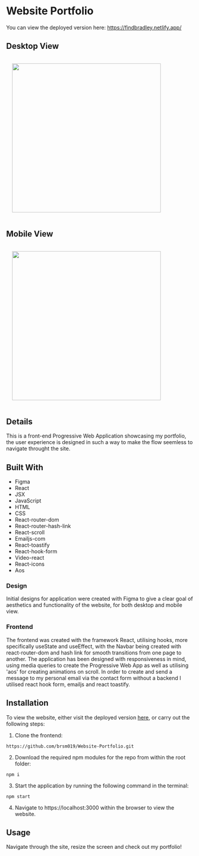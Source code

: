 # Website Portfolio

You can view the deployed version here: https://findbradley.netlify.app/

## Desktop View
<img src="https://user-images.githubusercontent.com/70659641/107997061-d231d680-6fd9-11eb-8715-ce94c191b7e8.png" width="400" height="auto" style="padding:16px">

## Mobile View
<img src="https://user-images.githubusercontent.com/70659641/108056456-2f18a580-7049-11eb-9ddf-436bd32267db.png" width="400" height="auto" style="padding: 16px">
  
  

## Details

This is a front-end Progressive Web Application showcasing my portfolio, the user experience is designed in such a way to make the flow seemless to navigate throught the site.

## Built With
- Figma
- React
- JSX
- JavaScript
- HTML
- CSS
- React-router-dom
- React-router-hash-link
- React-scroll
- Emailjs-com
- React-toastify
- React-hook-form
- Video-react
- React-icons
- Aos


### Design
Initial designs for application were created with Figma to give a clear goal of aesthetics and functionality of the website, for both desktop and mobile view.
### Frontend
The frontend was created with the framework React, utilising hooks, more specifically useState and useEffect, with the Navbar being created with react-router-dom and hash link for smooth transitions from one page to another. The application has been designed with responsiveness in mind, using media queries to create the Progressive Web App as well as utilising 'aos' for creating animations on scroll. In order to create and send a message to my personal email via the contact form without a backend I utilised react hook form, emailjs and react toastify.

## Installation

To view the website, either visit the deployed version [here](https://findbradley.netlify.app/), or carry out the following steps:

1. Clone the frontend:
```
https://github.com/brsm019/Website-Portfolio.git
```
2. Download the required npm modules for the repo from within the root folder:
```
npm i
```
3. Start the application by running the following command in the terminal:
```
npm start
```
4. Navigate to https://localhost:3000 within the browser to view the website.

## Usage

Navigate through the site, resize the screen and check out my portfolio!


